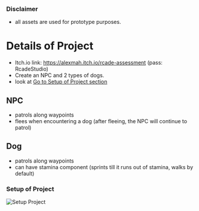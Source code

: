 ### Disclaimer
- all assets are used for prototype purposes.

# Details of Project
- Itch.io link: https://alexmah.itch.io/rcade-assessment (pass: RcadeStudio)
- Create an NPC and 2 types of dogs.
- look at [Go to Setup of Project section](##setup-of-project)

## NPC
- patrols along waypoints 
- flees when encountering a dog (after fleeing, the NPC will continue to patrol)

## Dog
- patrols along waypoints 
- can have stamina component (sprints till it runs out of stamina, walks by default)

### Setup of Project
![Setup Project](https://github.com/user-attachments/assets/70e14ea9-df5e-4938-87f1-33071f7cf91a)

